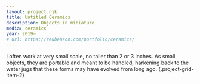 ```yaml
---
layout: project.njk
title: Untitled Ceramics
description: Objects in miniature
media: ceramics
year: 2019—
# url: https://reubenson.com/portfolio/ceramics/
---
```


<!-- they fit easily in the hand, such that they can be brought closer within one's field of vision, as if a small creature. -->

I often work at very small scale, no taller than 2 or 3 inches. As small objects, they are portable and meant to be handled, harkening back to the water jugs that these forms may have evolved from long ago.
{.project-grid-item-2}

<!-- which creates an intimacy of experience that can be difficult with larger sculpture that interacts on the scale of architecture or environment. -->

<figure class="project-grid-item-4">
  <img src="/public/ceramics/ceramics-lede-1.jpg" class="" alt="">
</figure>
<!-- <figure class="project-grid-item-2">
  <img src="https://reubenson-portfolio.s3.us-east-1.amazonaws.com/assets/ceramics_casa-mug.jpg" class="double" alt="photo of a carved mug">
</figure> -->
<!-- <figure class="project-grid-item-2">
  <img src="https://reubenson-portfolio.s3.us-east-1.amazonaws.com/assets/ceramics_rock-rattle.jpg" alt="">
</figure> -->
<!-- <figure class="project-grid-item-2">
  <img src="https://reubenson-portfolio.s3.us-east-1.amazonaws.com/assets/ceramics_bud-vase.jpg" alt="">
</figure> -->
<!-- <figure class="project-grid-item-2">
  <img src="https://reubenson-portfolio.s3.us-east-1.amazonaws.com/assets/ceramics/tiny-vase-st2.JPG" alt="">
</figure> -->
<!-- <figure class="project-grid-item-2">
  <img src="https://reubenson-portfolio.s3.us-east-1.amazonaws.com/assets/ceramics_small-creamer.jpg" alt="">
</figure> -->
<figure class="project-grid-item-2 square-crop">
  <img src="/public/ceramics/ceramics-26.jpg" class="" alt="">
</figure>
<figure class="project-grid-item-2 square-crop">
  <img src="/public/ceramics/ceramics-24.jpg" class="" alt="">
</figure>
<figure class="project-grid-item-2 square-crop">
  <img src="/public/ceramics/ceramics-11.jpg" class="" alt="">
</figure>
<figure class="project-grid-item-2 square-crop">
  <img src="/public/ceramics/ceramics-13.jpg" class="" alt="">
</figure>
<figure class="project-grid-item-2 square-crop">
  <img src="/public/ceramics/ceramics-14.jpg" class="" alt="">
</figure>
<figure class="project-grid-item-2 square-crop">
  <img src="/public/ceramics/ceramics-2.jpg" class="" alt="">
</figure>
<figure class="project-grid-item-3">
  <img src="/public/ceramics/ceramics-3.jpg" class="" alt="">
</figure>

<figure class="project-grid-item-3">
  <img src="/public/ceramics/ceramics-10.jpg" class="" alt="">
</figure>
<figure class="project-grid-item-2 square-crop">
  <img src="/public/ceramics/ceramics-4.jpg" class="" alt="">
</figure>
<figure class="project-grid-item-2 square-crop">
  <img src="/public/ceramics/ceramics-20.jpg" class="" alt="">
</figure>
<figure class="project-grid-item-2 square-crop">
  <img src="/public/ceramics/ceramics-12.jpg" class="" alt="">
</figure>
<figure class="project-grid-item-1">
  <img src="/public/ceramics/ceramics-8.jpg" class="" alt="">
</figure>
<figure class="project-grid-item-1">
  <img src="/public/ceramics/ceramics-9.jpg" class="" alt="">
</figure>
<figure class="project-grid-item-1">
  <img src="/public/ceramics/ceramics-7.jpg" class="" alt="">
</figure>
<figure class="project-grid-item-1">
  <img src="/public/ceramics/ceramics-15.jpg" class="" alt="">
</figure>
<figure class="project-grid-item-1">
  <img src="/public/ceramics/ceramics-17.jpg" class="" alt="">
</figure>
<figure class="project-grid-item-1">
  <img src="/public/ceramics/ceramics-18.jpg" class="" alt="">
</figure>
 <figure class="project-grid-item-1 square-crop">
  <img src="/public/ceramics/ceramics-19.jpg" class="" alt="">
</figure>
<figure class="project-grid-item-1 square-crop">
  <img src="/public/ceramics/ceramics-5.jpg" class="" alt="">
</figure>
<figure class="project-grid-item-1 square-crop">
  <img src="/public/ceramics/ceramics-21.jpg" class="" alt="">
</figure>
<figure class="project-grid-item-1 square-crop">
  <img src="/public/ceramics/ceramics-22.jpg" class="" alt="">
</figure>
<figure class="project-grid-item-1 square-crop">
  <img src="/public/ceramics/ceramics-23.jpg" class="" alt="">
</figure>
<figure class="project-grid-item-1 square-crop">
  <img src="/public/ceramics/ceramics-6.jpg" class="" alt="">
</figure>
<figure class="project-grid-item-1 square-crop">
  <img src="/public/ceramics/ceramics-30.jpg" class="" alt="">
</figure>
<figure class="project-grid-item-1 square-crop">
  <img src="/public/ceramics/ceramics-29.jpg" class="" alt="">
</figure>
<figure class="project-grid-item-1 square-crop">
  <img src="/public/ceramics/ceramics-28.jpg" class="" alt="">
</figure>
<figure class="project-grid-item-1 square-crop">
  <img src="/public/ceramics/ceramics-27.jpg" class="" alt="">
</figure>
<figure class="project-grid-item-1 square-crop">
  <img src="/public/ceramics/ceramics-1.jpg" class="" alt="">
</figure>
<figure class="project-grid-item-1 square-crop">
  <img src="/public/ceramics/ceramics-25.jpg" class="" alt="">
</figure>
<!-- ... throwing the inside of the pot ... -->

<!-- And as with playing music, I'm thrilled by the tactile aspects of being able to think through my hands. -->

<!-- Looking back, my <a href="https://reubenson.com/weaving">Weaving Music</a> project is perhaps the clearest bridge from my sound-based work to ceramics. -->
